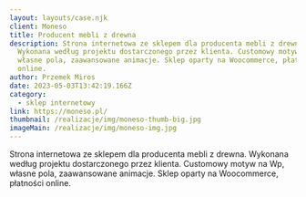 ```yaml
---
layout: layouts/case.njk
client: Moneso
title: Producent mebli z drewna
description: Strona internetowa ze sklepem dla producenta mebli z drewna.
  Wykonana według projektu dostarczonego przez klienta. Customowy motyw na Wp,
  własne pola, zaawansowane animacje. Sklep oparty na Woocommerce, płatności
  online.
author: Przemek Miros
date: 2023-05-03T13:42:19.166Z
category:
  - sklep internetowy
link: https://moneso.pl/
thumbnail: /realizacje/img/moneso-thumb-big.jpg
imageMain: /realizacje/img/moneso-img.jpg
---
```

Strona internetowa ze sklepem dla producenta mebli z drewna. Wykonana według projektu dostarczonego przez klienta. Customowy motyw na Wp, własne pola, zaawansowane animacje. Sklep oparty na Woocommerce, płatności online.